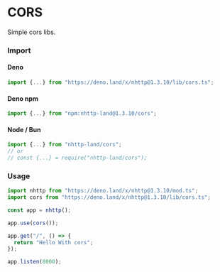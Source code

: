 # CORS
Simple cors libs.

### Import
#### Deno
```ts
import {...} from "https://deno.land/x/nhttp@1.3.10/lib/cors.ts";
```
#### Deno npm
```ts
import {...} from "npm:nhttp-land@1.3.10/cors";
```
#### Node / Bun
```ts
import {...} from "nhttp-land/cors";
// or
// const {...} = require("nhttp-land/cors");
```

### Usage
```ts
import nhttp from "https://deno.land/x/nhttp@1.3.10/mod.ts";
import cors from "https://deno.land/x/nhttp@1.3.10/lib/cors.ts";

const app = nhttp();

app.use(cors());

app.get("/", () => {
  return "Hello With cors";
});

app.listen(8000);
```